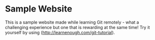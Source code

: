 # Sample Website

This is a sample website made while learning Git remotely - what a challenging experience but one that is rewarding at the same time! Try it yourself by using (http://learnenough.com/git-tutorial).
